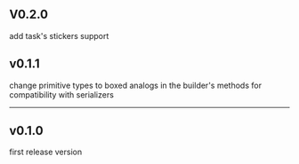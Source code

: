 ## V0.2.0
add task's stickers support

## v0.1.1
change primitive types to boxed analogs in the builder's methods for compatibility with serializers
___
## v0.1.0
first release version
